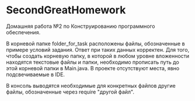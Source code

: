 # SecondGreatHomework
Домашняя работа №2 по Конструированию программного обеспечения.

В корневой папке folder_for_task расположены файлы, обозначенные в примере условий задания. Ответ при таких данных корректен.
Для того, чтобы создать корневую папку, в которой  в любом уровне вложенности находятся текстовые файлы и папки, необходимо прописать путь до этой корневой папки в Main.java. 
В проекте отсутствуют места, явно подсвечиваемые в IDE. 

В консоль выводятся необходимые для конкретных файлов другие файлы, обозначенные через require "другой файл". 
